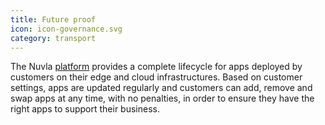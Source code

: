```yaml
---
title: Future proof
icon: icon-governance.svg
category: transport
---
```


The Nuvla [platform](/platform) provides a complete lifecycle for apps deployed by customers on their edge and cloud infrastructures. Based on customer settings, apps are updated regularly and customers can add, remove and swap apps at any time, with no penalties, in order to ensure they have the right apps to support their business.

